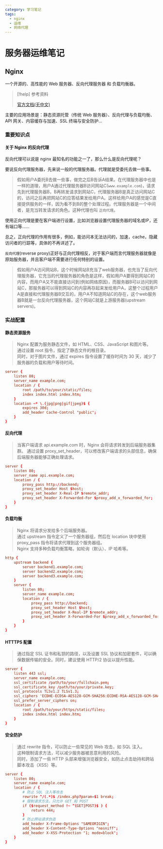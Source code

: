 ```yaml
---
category: 学习笔记
tags:
  - nginx
  - 运维
  - 网络代理
---
```


# 服务器运维笔记

## Nginx

一个开源的、高性能的 Web 服务器、反向代理服务器 和 负载均衡器。

> [!help] 参考资料
> 
> [官方文档(无中文)](https://nginx.org/en/docs/)

主要的应用场景是：静态资源托管（传统 Web 服务器）、反向代理与负载均衡、API 网关、内容缓存与加速、SSL 终端与安全防护...

### 重要知识点

#### 关于 Nginx 的反向代理

反向代理可以说是 nginx 最知名的功能之一了，那么什么是反向代理呢？  

要说反向代理服务器，先来说一般的代理服务器。代理就是受委托去做一些事。  

> 假如用户A委托B去做一些事，做完之后B告诉A结果。在代理服务器中也是一样的道理，用户A通过代理服务器B访问网站C(`www.example.com`)，请求先到代理服务器B，B再转发请求到网站C，代理服务器B是真正访问网站C的，访问之后再把网站C的应答结果发给用户A。这样给用户A的感觉是C直接提供服务的一样，因为看不到B的整个处理过程。代理服务器是一个中间者，是充当转发请求的角色。这种代理也叫 `正向代理`。  

使用正向代理是要在客户端进行设置，比如浏览器设置代理服务器的域名或IP，还有端口等......   

总之，正向代理的作用有很多，例如，能访问本无法访问的，加速，cache，隐藏访问者的行踪等，具体的不再详述了。  

`反向代理`(reverse proxy)正好与正向代理相反，对于客户端而言代理服务器就像是原始服务器，并且客户端不需要进行任何特别的设置。  

> 假如用户A访问网站B，这个时候网站B充当了web服务器，也充当了反向代理服务器，它充当的代理服务器的角色是这样，假如用户A要得到网站C的内容，而用户A又不能直接访问到(例如网络原因)，而服务器B可以访问到网站C，那服务器可以得到网站C的内容再存起来发给用户A，这整个过程用户A是直接和代理服务器B交互的，用户A不知道网站C的存在，这个web服务器B就是一台反向代理服务器，这个网站C就是上游服务器(upstream servers)。

### 实战配置

#### 静态资源服务

> Nginx 配置为服务静态文件，如 HTML、CSS、JavaScript 和图片等。  
> 通过设置 root 指令，指定了静态文件的根目录。  
> 同时，对于图片文件，通过 expires 指令设置了缓存时间为 30 天，减少了服务器的负载和用户等待时间。

```conf
server {
    listen 80;
    server_name example.com;
    location / {
        root /path/to/your/static/files;
        index index.html index.htm;
    }
    location ~* \.(jpg|png|gif|jpeg)$ {
        expires 30d;
        add_header Cache-Control "public";
    }
}
```

#### 反向代理

> 当客户端请求 api.example.com 时，Nginx 会将请求转发到后端服务器集群。
> 通过设置 proxy_set_header，可以修改客户端请求的头部信息，确保后端服务器能够正确处理请求。

```conf
server {
    listen 80;
    server_name api.example.com;
    location / {
        proxy_pass http://backend;
        proxy_set_header Host $host;
        proxy_set_header X-Real-IP $remote_addr;
        proxy_set_header X-Forwarded-For $proxy_add_x_forwarded_for;
    }
}
```

#### 负载均衡

> Nginx 将请求分发给多个后端服务器。  
> 通过 upstream 指令定义了一个服务器组，然后在 location 块中使用 proxy_pass 指令将请求代理到这个服务器组。  
> Nginx 支持多种负载均衡策略，如轮询（默认）、IP 哈希等。

```conf
http {
    upstream backend {
        server backend1.example.com;
        server backend2.example.com;
        server backend3.example.com;
    }
    server {
        listen 80;
        server_name example.com;
        location / {
            proxy_pass http://backend;
            proxy_set_header Host $host;
            proxy_set_header X-Real-IP $remote_addr;
            proxy_set_header X-Forwarded-For $proxy_add_x_forwarded_for;
        }
    }
}
```

#### HTTTPS 配置

> 通过指定 SSL 证书和私钥的路径，以及设置 SSL 协议和加密套件，可以确保数据传输的安全。同时，建议使用 HTTP/2 协议以提升性能。

```conf
server {
    listen 443 ssl;
    server_name example.com;
    ssl_certificate /path/to/your/fullchain.pem;
    ssl_certificate_key /path/to/your/private.key;
    ssl_protocols TLSv1.2 TLSv1.3;
    ssl_ciphers 'ECDHE-ECDSA-AES128-GCM-SHA256:ECDHE-RSA-AES128-GCM-SHA256:ECDHE-ECDSA-AES256-GCM-SHA384:ECDHE-RSA-AES256-GCM-SHA384:DHE-RSA-AES128-GCM-SHA256:DHE-RSA-AES256-GCM-SHA384';
    ssl_prefer_server_ciphers on;
    location / {
        root /path/to/your/https/static/files;
        index index.html index.htm;
    }
}
```

#### 安全防护

> 通过 rewrite 指令，可以防止一些常见的 Web 攻击，如 SQL 注入。  
> 这种限制请求方法，可以减少服务器被恶意利用的风险。  
> 同时，添加了一些 HTTP 头部来增强浏览器安全，如防止点击劫持和跨站脚本攻击（XSS）等。  

```conf
server {
    listen 80;
    server_name example.com;
    location / {
        # 防止 SQL 注入等攻击
        rewrite ^/(.*)$ /index.php?param=$1 break;
        # 限制请求方法，只允许 GET 和 POST
        if ($request_method !~ ^(GET|POST)$ ) {
            return 444;
        }
        # 防止跨站请求伪造
        add_header X-Frame-Options "SAMEORIGIN";
        add_header X-Content-Type-Options "nosniff";
        add_header X-XSS-Protection "1; mode=block";
    }
}
```